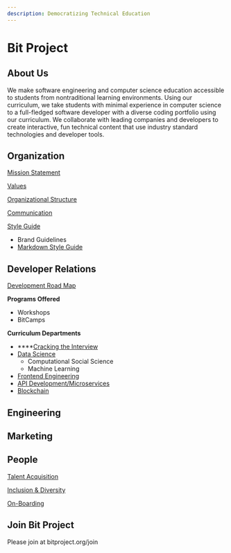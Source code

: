 ```yaml
---
description: Democratizing Technical Education
---
```


# Bit Project

## About Us

We make software engineering and computer science education accessible to students from nontraditional learning environments. Using our curriculum, we take students with minimal experience in computer science to a full-fledged software developer with a diverse coding portfolio using our curriculum. We collaborate with leading companies and developers to create interactive, fun technical content that use industry standard technologies and developer tools.

## Organization

[Mission Statement](organization/mission-statement.md)

[Values](organization/values/)

[Organizational Structure](organization/organizational-structure/)

[Communication](organization/communication.md)

[Style Guide](organization/style-guides/)

* Brand Guidelines
* [Markdown Style Guide](organization/style-guides/markdown-style-guide.md)

## Developer Relations

[Development Road Map](teams/developer-relations/development-roadmap/)

**Programs Offered**

* Workshops
* BitCamps

**Curriculum Departments**

* \*\*\*\*[Cracking the Interview](teams/developer-relations/teams/cracking-the-interview.md)
* [Data Science](teams/developer-relations/teams/data-science/)
  * Computational Social Science
  * Machine Learning
* [Frontend Engineering](teams/developer-relations/teams/frontend-engineering/)
* [API Development/Microservices ](teams/developer-relations/teams/api-development-microservices.md)
* [Blockchain](teams/developer-relations/teams/blockchain.md)

## Engineering

## Marketing

## People

[Talent Acquisition](./)

[Inclusion & Diversity](organization/values/inclusion-and-diversity/)

[On-Boarding](./)

## Join Bit Project

Please join at bitproject.org/join

